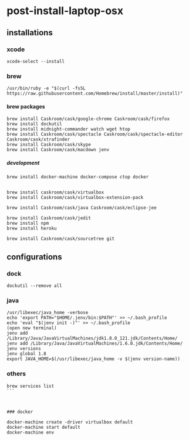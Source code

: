 # post-install-laptop-osx

##  installations

### xcode

```
xcode-select --install
```

### brew

```
/usr/bin/ruby -e "$(curl -fsSL https://raw.githubusercontent.com/Homebrew/install/master/install)"
```

#### brew packages

```
brew install Caskroom/cask/google-chrome Caskroom/cask/firefox
brew install dockutil
brew install midnight-commander watch wget htop
brew install Caskroom/cask/spectacle Caskroom/cask/spectacle-editor Caskroom/cask/xtrafinder
brew install Caskroom/cask/skype
brew install Caskroom/cask/macdown jenv

```

##### development

```
brew install docker-machine docker-compose ctop docker


brew install caskroom/cask/virtualbox
brew install Caskroom/cask/virtualbox-extension-pack

brew install Caskroom/cask/java Caskroom/cask/eclipse-jee

brew install Caskroom/cask/jedit
brew install npm
brew install heroku

brew install Caskroom/cask/sourcetree git

```


## configurations

### dock

```
dockutil --remove all
```

### java

```
/usr/libexec/java_home -verbose
echo 'export PATH="$HOME/.jenv/bin:$PATH"' >> ~/.bash_profile
echo 'eval "$(jenv init -)"' >> ~/.bash_profile
(open new terminal)
jenv add /Library/Java/JavaVirtualMachines/jdk1.8.0_121.jdk/Contents/Home/
jenv add /Library/Java/JavaVirtualMachines/1.6.0.jdk/Contents/Home/
jenv versions
jenv global 1.8
export JAVA_HOME=$(/usr/libexec/java_home -v $(jenv version-name))
```

### others

````
brew services list
```



### docker

docker-machine create -driver virtualbox default
docker-machine start default
docker-machine env






